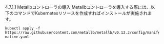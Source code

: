4.7.1.1	Metallbコントローラの導入
Metallbコントローラを導入する際には、以下のコマンドでKubernetesリソースを作成すればインストールが実施されます。

```
kubectl apply -f https://raw.githubusercontent.com/metallb/metallb/v0.13.3/config/manifests/metallb-native.yaml
```
